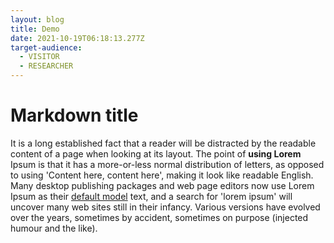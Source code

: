 ```yaml
---
layout: blog
title: Demo
date: 2021-10-19T06:18:13.277Z
target-audience:
  - VISITOR
  - RESEARCHER
---
```

# Markdown title

It is a long established fact that a reader will be distracted by the readable content of a page when looking at its layout. The point of **using Lorem** Ipsum is that it has a more-or-less normal distribution of letters, as opposed to using 'Content here, content here', making it look like readable English. Many desktop publishing packages and web page editors now use Lorem Ipsum as their [default model](https://google.com) text, and a search for 'lorem ipsum' will uncover many web sites still in their infancy. Various versions have evolved over the years, sometimes by accident, sometimes on purpose (injected humour and the like).